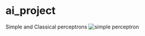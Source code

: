 # ai_project
Simple and Classical perceptrons
![simple perceptron](https://pythonmachinelearning.pro/wp-content/uploads/2017/09/Single-Perceptron.png)

